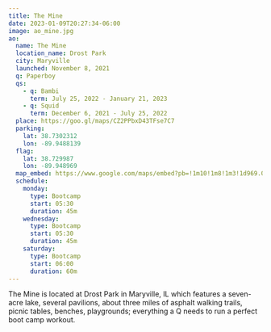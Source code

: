 ```yaml
---
title: The Mine
date: 2023-01-09T20:27:34-06:00
image: ao_mine.jpg
ao:
  name: The Mine
  location_name: Drost Park
  city: Maryville
  launched: November 8, 2021
  q: Paperboy
  qs:
    - q: Bambi
      term: July 25, 2022 - January 21, 2023
    - q: Squid
      term: December 6, 2021 - July 25, 2022
  place: https://goo.gl/maps/CZ2PPbxD43TFse7C7
  parking:
    lat: 38.7302312
    lon: -89.9488139
  flag:
    lat: 38.729987
    lon: -89.948969
  map_embed: https://www.google.com/maps/embed?pb=!1m10!1m8!1m3!1d969.0478259870856!2d-89.94859647941438!3d38.730574435821445!3m2!1i1024!2i768!4f13.1!5e1!3m2!1sen!2sus!4v1673557189488!5m2!1sen!2sus
  schedule:
    monday:
      type: Bootcamp
      start: 05:30
      duration: 45m
    wednesday:
      type: Bootcamp
      start: 05:30
      duration: 45m
    saturday:
      type: Bootcamp
      start: 06:00
      duration: 60m
---
```

The Mine is located at Drost Park in Maryville, IL which features a seven-acre lake, several pavilions, about three miles of asphalt walking trails, picnic tables, benches, playgrounds; everything a Q needs to run a perfect boot camp workout.
